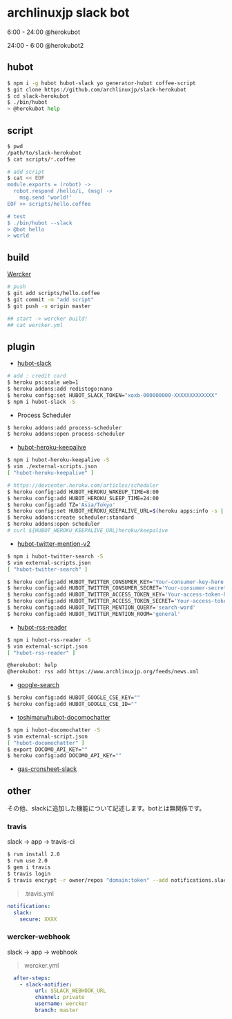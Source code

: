 # archlinuxjp slack bot

6:00 - 24:00 @herokubot

24:00 - 6:00 @herokubot2

## hubot

```bash
$ npm i -g hubot hubot-slack yo generator-hubot coffee-script
$ git clone https://github.com/archlinuxjp/slack-herokubot
$ cd slack-herokubot
$ ./bin/hubot
> @herokubot help
```

## script

```bash
$ pwd
/path/to/slack-herokubot
$ cat scripts/*.coffee

# add script
$ cat << EOF
module.exports = (robot) ->
  robot.respond /hello/i, (msg) ->
    msg.send 'world!'
EOF >> scripts/hello.coffee

# test
$ ./bin/hubot --slack
> @bot hello
> world
```

## build

[Wercker](https://app.wercker.com/syui)


```bash
# push
$ git add scripts/hello.coffee
$ git commit -m "add script"
$ git push -u origin master

## start -> wercker build!
## cat wercker.yml
```

## plugin

- [hubot-slack](https://github.com/slackhq/hubot-slack)

```bash
# add : credit card
$ heroku ps:scale web=1
$ heroku addons:add redistogo:nano
$ heroku config:set HUBOT_SLACK_TOKEN="xoxb-000000000-XXXXXXXXXXXXX"
$ npm i hubot-slack -S
```

- Process Scheduler

```bash
$ heroku addons:add process-scheduler
$ heroku addons:open process-scheduler
```

- [hubot-heroku-keepalive](https://github.com/hubot-scripts/hubot-heroku-keepalive)

```bash
$ npm i hubot-heroku-keepalive -S
$ vim ./external-scripts.json
[ "hubot-heroku-keepalive" ]

# https://devcenter.heroku.com/articles/scheduler
$ heroku config:add HUBOT_HEROKU_WAKEUP_TIME=8:00
$ heroku config:add HUBOT_HEROKU_SLEEP_TIME=24:00
$ heroku config:add TZ='Asia/Tokyo'
$ heroku config:set HUBOT_HEROKU_KEEPALIVE_URL=$(heroku apps:info -s | grep web_url | cut -d = -f 2)
$ heroku addons:create scheduler:standard
$ heroku addons:open scheduler
# curl ${HUBOT_HEROKU_KEEPALIVE_URL}heroku/keepalive
```

- [hubot-twitter-mention-v2](https://github.com/estiens/hubot-twitter-mention-v2)

```bash
$ npm i hubot-twitter-search -S
$ vim external-scripts.json
[ "hubot-twitter-search" ]

$ heroku config:add HUBOT_TWITTER_CONSUMER_KEY='Your–consumer-key-here'
$ heroku config:add HUBOT_TWITTER_CONSUMER_SECRET='Your-consumer-secret-here'
$ heroku config:add HUBOT_TWITTER_ACCESS_TOKEN_KEY='Your-access-token-here'
$ heroku config:add HUBOT_TWITTER_ACCESS_TOKEN_SECRET='Your-access-token-secret-here'
$ heroku config:add HUBOT_TWITTER_MENTION_QUERY='search-word'
$ heroku config:add HUBOT_TWITTER_MENTION_ROOM='general'
```

- [hubot-rss-reader](https://github.com/shokai/hubot-rss-reader)

```bash
$ npm i hubot-rss-reader -S
$ vim external-script.json
[ "hubot-rss-reader" ]
```

```bash
@herokubot: help
@herokubot: rss add https://www.archlinuxjp.org/feeds/news.xml
```

- [google-search](https://developers.google.com/custom-search/docs/overview)

```bash
$ heroku config:add HUBOT_GOOGLE_CSE_KEY=""
$ heroku config:add HUBOT_GOOGLE_CSE_ID=""
```

- [toshimaru/hubot-docomochatter](https://github.com/toshimaru/hubot-docomochatter)

```bash
$ npm i hubot-docomochatter -S
$ vim external-script.json
[ "hubot-docomochatter" ]
$ export DOCOMO_API_KEY=""
$ heroku config:add DOCOMO_API_KEY=""
```

- [gas-cronsheet-slack](https://github.com/motemen/gas-cronsheet-slack)

## other

その他、slackに追加した機能について記述します。botとは無関係です。

### travis 

slack -> app -> travis-ci

```bash
$ rvm install 2.0
$ rvm use 2.0
$ gem i travis
$ travis login
$ travis encrypt -r owner/repos "domain:token" --add notifications.slack
```

> .travis.yml

```yml
notifications:
  slack:
    secure: XXXX
```

### wercker-webhook

slack -> app -> webhook

> wercker.yml

```yml
  after-steps:
    - slack-notifier:
         url: $SLACK_WEBHOOK_URL
         channel: private
         username: wercker
         branch: master
```
